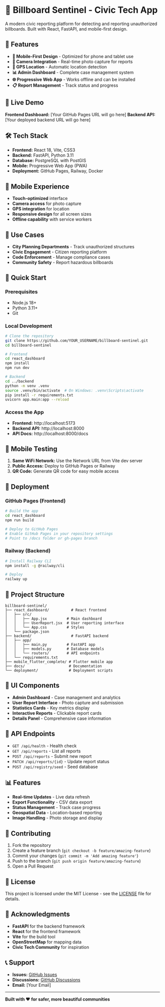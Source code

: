 # 🚨 Billboard Sentinel - Civic Tech App

A modern civic reporting platform for detecting and reporting unauthorized billboards. Built with React, FastAPI, and mobile-first design.

## 🌟 Features

- **📱 Mobile-First Design** - Optimized for phone and tablet use
- **📸 Camera Integration** - Real-time photo capture for reports
- **📍 GPS Location** - Automatic location detection
- **📊 Admin Dashboard** - Complete case management system
- **🌐 Progressive Web App** - Works offline and can be installed
- **📋 Report Management** - Track status and progress

## 🚀 Live Demo

**Frontend Dashboard:** [Your GitHub Pages URL will go here]
**Backend API:** [Your deployed backend URL will go here]

## 🛠️ Tech Stack

- **Frontend:** React 18, Vite, CSS3
- **Backend:** FastAPI, Python 3.11
- **Database:** PostgreSQL with PostGIS
- **Mobile:** Progressive Web App (PWA)
- **Deployment:** GitHub Pages, Railway, Docker

## 📱 Mobile Experience

- **Touch-optimized** interface
- **Camera access** for photo capture
- **GPS integration** for location
- **Responsive design** for all screen sizes
- **Offline capability** with service workers

## 🎯 Use Cases

- **City Planning Departments** - Track unauthorized structures
- **Civic Engagement** - Citizen reporting platform
- **Code Enforcement** - Manage compliance cases
- **Community Safety** - Report hazardous billboards

## 🚀 Quick Start

### Prerequisites
- Node.js 18+
- Python 3.11+
- Git

### Local Development
```bash
# Clone the repository
git clone https://github.com/YOUR_USERNAME/billboard-sentinel.git
cd billboard-sentinel

# Frontend
cd react_dashboard
npm install
npm run dev

# Backend
cd ../backend
python -m venv .venv
source .venv/bin/activate  # On Windows: .venv\Scripts\activate
pip install -r requirements.txt
uvicorn app.main:app --reload
```

### Access the App
- **Frontend:** http://localhost:5173
- **Backend API:** http://localhost:8000
- **API Docs:** http://localhost:8000/docs

## 📱 Mobile Testing

1. **Same WiFi Network:** Use the Network URL from Vite dev server
2. **Public Access:** Deploy to GitHub Pages or Railway
3. **QR Code:** Generate QR code for easy mobile access

## 🚀 Deployment

### GitHub Pages (Frontend)
```bash
# Build the app
cd react_dashboard
npm run build

# Deploy to GitHub Pages
# Enable GitHub Pages in your repository settings
# Point to /docs folder or gh-pages branch
```

### Railway (Backend)
```bash
# Install Railway CLI
npm install -g @railway/cli

# Deploy
railway up
```

## 📁 Project Structure

```
billboard-sentinel/
├── react_dashboard/          # React frontend
│   ├── src/
│   │   ├── App.jsx         # Main dashboard
│   │   ├── UserReport.jsx  # User reporting interface
│   │   └── App.css         # Styles
│   └── package.json
├── backend/                  # FastAPI backend
│   ├── app/
│   │   ├── main.py         # FastAPI app
│   │   ├── models.py       # Database models
│   │   └── routers/        # API endpoints
│   └── requirements.txt
├── mobile_flutter_complete/ # Flutter mobile app
├── docs/                    # Documentation
└── deployment/              # Deployment scripts
```

## 🎨 UI Components

- **Admin Dashboard** - Case management and analytics
- **User Report Interface** - Photo capture and submission
- **Statistics Cards** - Key metrics display
- **Interactive Reports** - Clickable report cards
- **Details Panel** - Comprehensive case information

## 🔧 API Endpoints

- `GET /api/health` - Health check
- `GET /api/reports` - List all reports
- `POST /api/reports` - Submit new report
- `PATCH /api/reports/{id}` - Update report status
- `POST /api/registry/seed` - Seed database

## 📊 Features

- **Real-time Updates** - Live data refresh
- **Export Functionality** - CSV data export
- **Status Management** - Track case progress
- **Geospatial Data** - Location-based reporting
- **Image Handling** - Photo storage and display

## 🤝 Contributing

1. Fork the repository
2. Create a feature branch (`git checkout -b feature/amazing-feature`)
3. Commit your changes (`git commit -m 'Add amazing feature'`)
4. Push to the branch (`git push origin feature/amazing-feature`)
5. Open a Pull Request

## 📄 License

This project is licensed under the MIT License - see the [LICENSE](LICENSE) file for details.

## 🙏 Acknowledgments

- **FastAPI** for the backend framework
- **React** for the frontend framework
- **Vite** for the build tool
- **OpenStreetMap** for mapping data
- **Civic Tech Community** for inspiration

## 📞 Support

- **Issues:** [GitHub Issues](https://github.com/YOUR_USERNAME/billboard-sentinel/issues)
- **Discussions:** [GitHub Discussions](https://github.com/YOUR_USERNAME/billboard-sentinel/discussions)
- **Email:** [Your Email]

---

**Built with ❤️ for safer, more beautiful communities**
